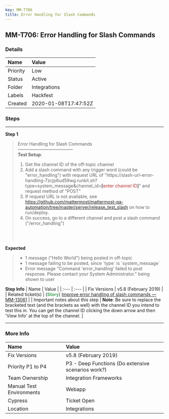 ```yaml
---
key: MM-T706
title: Error Handling for Slash Commands
---
```


## MM-T706: Error Handling for Slash Commands

### Details

| Name     | Value                |
| :------- | :------------------- |
| Priority | Low                  |
| Status   | Active               |
| Folder   | Integrations         |
| Labels   | Hackfest             |
| Created  | 2020-01-08T17:47:52Z |

### Steps

<hr/>

**Step 1**

> <article>Error Handling for Slash Commands<br>–––––––––––––––––––––––––<br><strong>Test Setup</strong>:<ol><li>Get the channel ID of the off-topic channel</li><li>Add a slash command with any trigger word (could be "error_handling") with request URL of "https://slash-url-error-handling-7zcjp6ud59wg.runkit.sh?type=system_message&amp;channel_id=<strong>[</strong><span style="color: rgb(184, 49, 47);">enter channel ID</span><strong>]</strong>" and request method of "POST"</li><li>If request URL is not available, see <a href="https://github.com/mattermost/mattermost-qa-automation/tree/master/server/release_test_slash">https://github.com/mattermost/mattermost-qa-automation/tree/master/server/release_test_slash</a> on how to run/deploy.</li><li>On success, go to a different channel and post a slash command ("/error_handling")</li></ol><br><br></article>

**Expected**

> <article><ul><li>1 message ("Hello World") being posted in off-topic</li><li>1 message failing to be posted, since `type` is `system_message`</li><li>Error message "Command 'error_handling' failed to post response. Please contact your System Administrator." being shown to user</li></ul></article>

**Step Info**
| Name | Value |
| :--- | :--- |
| Fix Versions | v5.8 (February 2019) |
| Related ticket(s) | (<strong><span style="color: rgb(65, 168, 95);">Story</span></strong>) <a href="https://mattermost.atlassian.net/browse/MM-13061">Improve error handling of slash commands — MM-13061</a> |
| Important notes about this step | <strong>Note</strong>: Be sure to replace the bracketed text (and the brackets as well) with the channel ID you intend to test this in. You can get the channel ID clicking the down arrow and then 'View Info' at the top of the channel. |

<hr/>

### More Info

| Name                     | Value                                              |
| :----------------------- | :------------------------------------------------- |
| Fix Versions             | v5.8 (February 2019)                               |
| Priority P1 to P4        | P3 - Deep Functions (Do extensive scenarios work?) |
| Team Ownership           | Integration Frameworks                             |
| Manual Test Environments | Webapp                                             |
| Cypress                  | Ticket Open                                        |
| Location                 | Integrations                                       |
